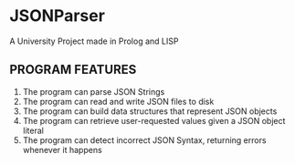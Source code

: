 # JSONParser
A University Project made in Prolog and LISP

PROGRAM FEATURES
----------------------------------------
1. The program can parse JSON Strings
2. The program can read and write JSON files to disk
3. The program can build data structures that represent JSON objects
4. The program can retrieve user-requested values given a JSON object literal
5. The program can detect incorrect JSON Syntax, returning errors whenever it happens

